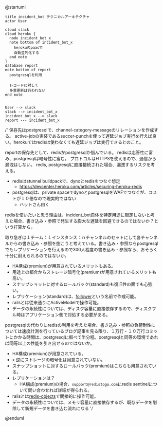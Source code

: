 @startuml

    title incident_bot テクニカルアーキテクチャ
    actor User

    cloud slack
    cloud heroku {
      node incident_bot_x
      note bottom of incident_bot_x
        herokuのpaasで
        自動並列化する
      end note
    }
    database report
    note bottom of report
      postgresqlを利用
      　
      レコードに対して
      多重更新は行われない
    end note


    User --> slack
    slack --> incident_bot_x
    incident_bot_x --> slack
    report --- incident_bot_x
    

/'
保存先はpostgresqlで、channel-category-messageのリレーションを作成する。
active-jobの実装であるsuccer-punchを使って遅延ジョブ実行を行えば良い。herokuではredisは使わなくても遅延ジョブは実行できるとのこと。

reportの保存先として、redisかpostgresqlか悩んでいる。
redisは応答性に富み、postgresqlは暗号性に富む。
プロトコルはHTTPSを使えるので、通信から漏洩はしない。
redis, postgresqlに直接接続された場合、漏洩するリスクを考える。

- redisはstunnel buildpackで、dynoとredisをつなぐ想定
  - https://devcenter.heroku.com/articles/securing-heroku-redis
- postgresqlは、private spaceでdynoとpostgresqlをWAFでつなぐが、コストが１０倍なので現実的ではない
  - ハットさん曰く

redisを使いたいと思う理由は、incident_bot自体を特定用途に限定しないと考えた場合、書き込み・参照で発生する膨大な遅延を回避できるのではないか？という打算から。

取り急ぎは１チーム：１インスタンス：ｎチャンネルのセットにして各チャンネルからの書き込み・参照を捌こうと考えている。書き込み・参照ならpostgresqlでもレプリケーションを行えるので300人程度の書き込み・参照なら、おそらく十分に耐えられるのではないか。

- HA構成(premium)が用意されているメリットもある。
- 用途上の都合からストレージ暗号化(premium)が用意されているメリットも高い。
- スナップショットに対するロールバック(standard)も復旧性の面でも心強い。
- レプリケーション(standard)は、[follower](https://devcenter.heroku.com/articles/heroku-postgres-follower-databases)という名前で作成可能。
- railsとは従来通りにActiveModelで操作可能。
- データの永続性については、ディスク容量に直接依存するので、ディスクフル時はアプリケーション側で対処する必要がある。

postgresqlの代わりにredisの利用を考えた場合、書き込み・参照の負荷耐性については速度計測を行っているブログ記事を見る限り、１万行・１０万行コミットにかかる時間は、postgresqlに較べて半分程。postgresqlと同等の環境であれば同等以上の性能を引き出せるのではないか。

- HA構成(premium)が用意されている。
- x 逆にストレージの暗号化は用意されていない。
- スナップショットに対するロールバック(premium)はこちらも用意されている。
- レプリケーションは？
  - HA構成(premium)の場合、`support@redistogo.com`にredis sentinelについて問い合わせれば詳細が得られる。
- railsとは[redis-objects](https://github.com/nateware/redis-objects)で間接的に操作可能。
- データの永続性については、メモリ容量に直接依存するが、既存データを削除して新規データを書き込む流れになる
'/

@enduml
